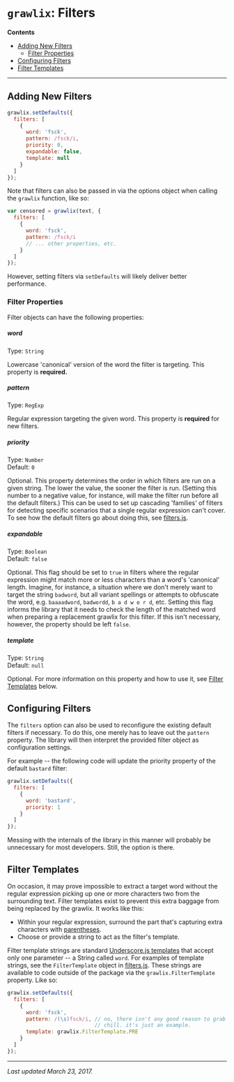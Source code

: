 # `grawlix`: Filters

__Contents__
- [Adding New Filters](#adding-new-filters)
  + [Filter Properties](#filter-properties)
- [Configuring Filters](#configuring-filters)
- [Filter Templates](#filter-templates)

***

## Adding New Filters

```javascript
grawlix.setDefaults({
  filters: [
    {
      word: 'fsck',
      pattern: /fsck/i,
      priority: 0,
      expandable: false,
      template: null
    }
  ]
});
```

Note that filters can also be passed in via the options object when calling the `grawlix` function, like so:

```javascript
var censored = grawlix(text, {
  filters: [
    {
      word: 'fsck',
      pattern: /fsck/i
      // ... other properties, etc.
    }
  ]
});
```

However, setting filters via `setDefaults` will likely deliver better performance. 

### Filter Properties

Filter objects can have the following properties:

##### word

Type: `String`

Lowercase 'canonical' version of the word the filter is targeting. This property is **required.**

##### pattern

Type: `RegExp`

Regular expression targeting the given word. This property is **required** for new filters.

##### priority

Type: `Number`<br>
Default: `0`

Optional. This property determines the order in which filters are run on a given string. The lower the value, the sooner the filter is run. (Setting this number to a negative value, for instance, will make the filter run before all the default filters.) This can be used to set up cascading 'families' of filters for detecting specific scenarios that a single regular expression can't cover. To see how the default filters go about doing this, see [filters.js](https://github.com/tinwatchman/grawlix/blob/master/filters.js#L159).

##### expandable

Type: `Boolean`<br>
Default: `false`

Optional. This flag should be set to `true` in filters where the regular expression might match more or less characters than a word's 'canonical' length. Imagine, for instance, a situation where we don't merely want to target the string `badword`, but all variant spellings or attempts to obfuscate the word, e.g. `baaaadword`, `badwordd`, `b a d w o r d`, etc. Setting this flag informs the library that it needs to check the length of the matched word when preparing a replacement grawlix for this filter. If this isn't necessary, however, the property should be left `false`.

##### template

Type: `String`<br>
Default: `null`

Optional. For more information on this property and how to use it, see [Filter Templates](#filter-templates) below.


## Configuring Filters

The `filters` option can also be used to reconfigure the existing default filters if necessary. To do this, one merely has to leave out the `pattern` property. The library will then interpret the provided filter object as configuration settings.

For example -- the following code will update the priority property of the default `bastard` filter:

```javascript
grawlix.setDefaults({
  filters: [
    {
      word: 'bastard',
      priority: 1 
    }
  ]
});
```

Messing with the internals of the library in this manner will probably be unnecessary for most developers. Still, the option is there.


## Filter Templates

On occasion, it may prove impossible to extract a target word without the regular expression picking up one or more characters two from the surrounding text. Filter templates exist to prevent this extra baggage from being replaced by the grawlix. It works like this:

- Within your regular expression, surround the part that's capturing extra characters with [parentheses](https://developer.mozilla.org/en-US/docs/Web/JavaScript/Guide/Regular_Expressions#Using_parentheses).
- Choose or provide a string to act as the filter's template.

Filter template strings are standard [Underscore.js templates](http://underscorejs.org/#template) that accept only one parameter -- a String called `word`. For examples of template strings, see the `FilterTemplate` object in [filters.js](https://github.com/tinwatchman/grawlix/blob/master/filters.js#L6). These strings are available to code outside of the package via the `grawlix.FilterTemplate` property. Like so:

```javascript
grawlix.setDefaults({
  filters: [
    {
      word: 'fsck',
      pattern: /(\s)fsck/i, // no, there isn't any good reason to grab whitespace here. 
                            // chill. it's just an example.
      template: grawlix.FilterTemplate.PRE
    }
  ]
});
```

***

*Last updated March 23, 2017.*